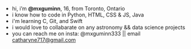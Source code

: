 -  hi, i’m <b>@mxguminn</b>, 16, from Toronto, Ontario
- i know how to code in Python, HTML, CSS & JS, Java
-  i'm learning C, Git, and Swift
-  i would love to collabarate on any astronomy && data science projects
-  you can reach me on insta: @mxguminn333 || email catharyne717@gmail.com

<!---
mxguminn/mxguminn is a ✨ special ✨ repository because its `README.md` (this file) appears on your GitHub profile.
You can click the Preview link to take a look at your changes.
--->
